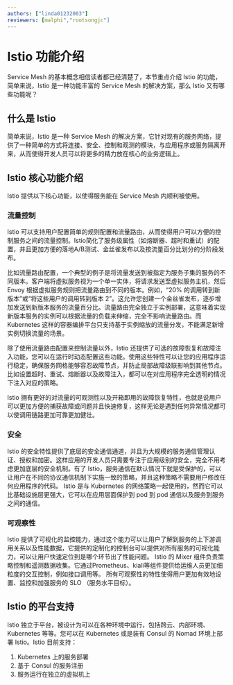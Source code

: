 ```yaml
---
authors: ["linda01232003"]
reviewers: [malphi","rootsongjc"]
---
```


# Istio 功能介绍
Service Mesh 的基本概念相信读者都已经清楚了，本节重点介绍 Istio 的功能，简单来说，Istio 是一种功能丰富的 Service Mesh 的解决方案，那么 Istio 又有哪些功能呢？

##  什么是 Istio
简单来说，Istio 是一种 Service Mesh 的解决方案，它针对现有的服务网络，提供了一种简单的方式将连接、安全、控制和观测的模块，与应用程序或服务隔离开来，从而使得开发人员可以将更多的精力放在核心的业务逻辑上。

##   Istio 核心功能介绍
Istio 提供以下核心功能，以使得服务能在 Service Mesh 内顺利被使用。

###   流量控制
Istio 可以支持用户配置简单的规则配置和流量路由，从而使得用户可以方便的控制服务之间的流量控制。Istio简化了服务级属性（如熔断器、超时和重试）的配置，并且更加方便的落地A/B测试、金丝雀发布以及按流量百分比划分的分阶段发布。

比如流量路由配置，一个典型的例子是将流量发送到被指定为服务子集的服务的不同版本。客户端将虚拟服务视为一个单一实体，将请求发送至虚拟服务主机，然后 Envoy 根据虚拟服务规则把流量路由到不同的版本。例如，“20% 的调用转到新版本”或“将这些用户的调用转到版本 2”。这允许您创建一个金丝雀发布，逐步增加发送到新版本服务的流量百分比。流量路由完全独立于实例部署，这意味着实现新版本服务的实例可以根据流量的负载来伸缩，完全不影响流量路由。而 Kubernetes 这样的容器编排平台只支持基于实例缩放的流量分发，不能满足新增实例切换流量的场景。

除了使用流量路由配置来控制流量以外，Istio 还提供了可选的故障恢复和故障注入功能，您可以在运行时动态配置这些功能。使用这些特性可以让您的应用程序运行稳定，确保服务网格能够容忍故障节点，并防止局部故障级联影响到其他节点。比如设置超时、重试、熔断器以及故障注入，都可以在对应用程序完全透明的情况下注入对应的策略。

Istio 拥有更好的对流量的可观测性以及开箱即用的故障恢复特性，也就是说用户可以更加方便的捕获故障或问题并且快速修复，这样无论是遇到任何异常情况都可以使调用链路更加可靠更加健壮。



###  安全
Istio 的安全特性提供了底层的安全通信通道，并且为大规模的服务通信管理认证、授权和加密。这样应用的开发人员只需要专注于应用级别的安全，完全不用考虑更加底层的安全机制。有了 Istio，服务通信在默认情况下就是受保护的，可以让用户在不同的协议通信机制下实施一致的策略，并且这种策略不需要用户修改任何应用程序的代码。
Istio 是与 Kubernetes 的网络策略一起使用的，然而它可以比基础设施层更强大，它可以在应用层面保护到 pod 到 pod 通信以及服务到服务之间的通信。

###  可观察性
Istio 提供了可视化的监控能力，通过这个能力可以让用户了解到服务的上下游调用关系以及性能数据，它提供的定制化的控制台可以提供对所有服务的可视化能力，可以让用户快速定位到是哪个环节出了性能问题。
Istio 的 Mixer 组件负责策略控制和遥测数据收集。它通过Prometheus、kiali等组件提供给运维人员更加细粒度的交互控制，例如接口调用等。
所有可观察性的特性使得用户更加有效地设置、监控和加强服务的 SLO （服务水平目标）。

##   Istio 的平台支持
Istio 独立于平台，被设计为可以在各种环境中运行，包括跨云、内部环境、Kubernetes 等等。您可以在 Kubernetes 或是装有 Consul 的 Nomad 环境上部署 Istio。Istio 目前支持：
1. Kubernetes 上的服务部署
1. 基于 Consul 的服务注册
1. 服务运行在独立的虚拟机上